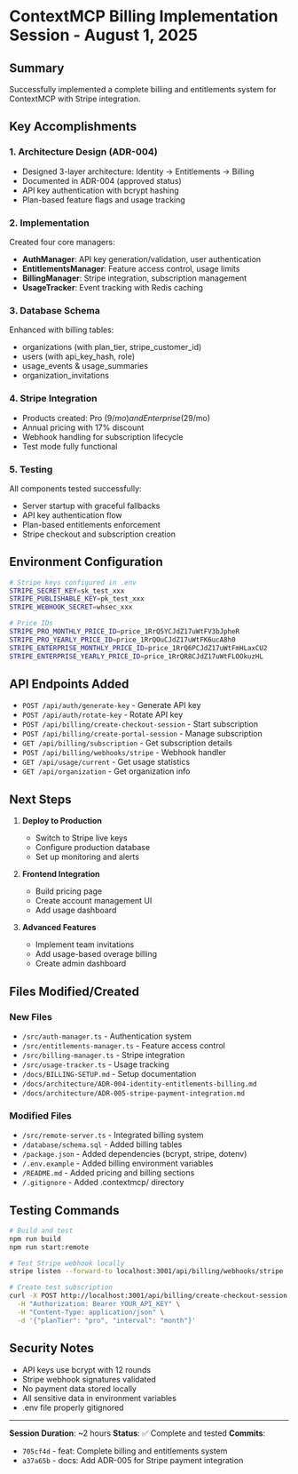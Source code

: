 # ContextMCP Billing Implementation Session - August 1, 2025

## Summary
Successfully implemented a complete billing and entitlements system for ContextMCP with Stripe integration.

## Key Accomplishments

### 1. Architecture Design (ADR-004)
- Designed 3-layer architecture: Identity → Entitlements → Billing
- Documented in ADR-004 (approved status)
- API key authentication with bcrypt hashing
- Plan-based feature flags and usage tracking

### 2. Implementation
Created four core managers:
- **AuthManager**: API key generation/validation, user authentication
- **EntitlementsManager**: Feature access control, usage limits
- **BillingManager**: Stripe integration, subscription management  
- **UsageTracker**: Event tracking with Redis caching

### 3. Database Schema
Enhanced with billing tables:
- organizations (with plan_tier, stripe_customer_id)
- users (with api_key_hash, role)
- usage_events & usage_summaries
- organization_invitations

### 4. Stripe Integration
- Products created: Pro ($9/mo) and Enterprise ($29/mo)
- Annual pricing with 17% discount
- Webhook handling for subscription lifecycle
- Test mode fully functional

### 5. Testing
All components tested successfully:
- Server startup with graceful fallbacks
- API key authentication flow
- Plan-based entitlements enforcement
- Stripe checkout and subscription creation

## Environment Configuration

```bash
# Stripe keys configured in .env
STRIPE_SECRET_KEY=sk_test_xxx
STRIPE_PUBLISHABLE_KEY=pk_test_xxx  
STRIPE_WEBHOOK_SECRET=whsec_xxx

# Price IDs
STRIPE_PRO_MONTHLY_PRICE_ID=price_1RrQ5YCJdZ17uWtFV3bJpheR
STRIPE_PRO_YEARLY_PRICE_ID=price_1RrQOuCJdZ17uWtFK6ucA8h0
STRIPE_ENTERPRISE_MONTHLY_PRICE_ID=price_1RrQ6PCJdZ17uWtFmHLaxCU2
STRIPE_ENTERPRISE_YEARLY_PRICE_ID=price_1RrQR8CJdZ17uWtFLOOkuzHL
```

## API Endpoints Added

- `POST /api/auth/generate-key` - Generate API key
- `POST /api/auth/rotate-key` - Rotate API key
- `POST /api/billing/create-checkout-session` - Start subscription
- `POST /api/billing/create-portal-session` - Manage subscription
- `GET /api/billing/subscription` - Get subscription details
- `POST /api/billing/webhooks/stripe` - Webhook handler
- `GET /api/usage/current` - Get usage statistics
- `GET /api/organization` - Get organization info

## Next Steps

1. **Deploy to Production**
   - Switch to Stripe live keys
   - Configure production database
   - Set up monitoring and alerts

2. **Frontend Integration**
   - Build pricing page
   - Create account management UI
   - Add usage dashboard

3. **Advanced Features**
   - Implement team invitations
   - Add usage-based overage billing
   - Create admin dashboard

## Files Modified/Created

### New Files
- `/src/auth-manager.ts` - Authentication system
- `/src/entitlements-manager.ts` - Feature access control
- `/src/billing-manager.ts` - Stripe integration
- `/src/usage-tracker.ts` - Usage tracking
- `/docs/BILLING-SETUP.md` - Setup documentation
- `/docs/architecture/ADR-004-identity-entitlements-billing.md`
- `/docs/architecture/ADR-005-stripe-payment-integration.md`

### Modified Files
- `/src/remote-server.ts` - Integrated billing system
- `/database/schema.sql` - Added billing tables
- `/package.json` - Added dependencies (bcrypt, stripe, dotenv)
- `/.env.example` - Added billing environment variables
- `/README.md` - Added pricing and billing sections
- `/.gitignore` - Added .contextmcp/ directory

## Testing Commands

```bash
# Build and test
npm run build
npm run start:remote

# Test Stripe webhook locally
stripe listen --forward-to localhost:3001/api/billing/webhooks/stripe

# Create test subscription
curl -X POST http://localhost:3001/api/billing/create-checkout-session \
  -H "Authorization: Bearer YOUR_API_KEY" \
  -H "Content-Type: application/json" \
  -d '{"planTier": "pro", "interval": "month"}'
```

## Security Notes

- API keys use bcrypt with 12 rounds
- Stripe webhook signatures validated
- No payment data stored locally
- All sensitive data in environment variables
- .env file properly gitignored

---

**Session Duration**: ~2 hours
**Status**: ✅ Complete and tested
**Commits**: 
- `705cf4d` - feat: Complete billing and entitlements system
- `a37a65b` - docs: Add ADR-005 for Stripe payment integration
